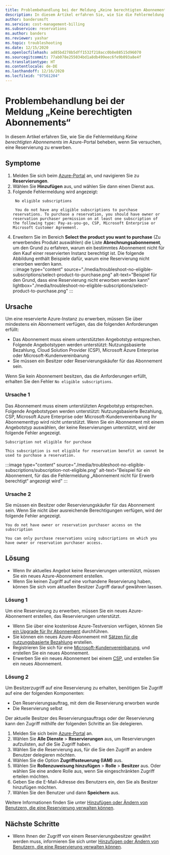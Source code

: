 ```yaml
---
title: Problembehandlung bei der Meldung „Keine berechtigten Abonnements“ im Azure-Portal
description: In diesem Artikel erfahren Sie, wie Sie die Fehlermeldung „Keine berechtigten Abonnements“ im Azure-Portal beheben, wenn Sie versuchen, eine Reservierung zu erwerben.
author: bandersmsft
ms.service: cost-management-billing
ms.subservice: reservations
ms.author: banders
ms.reviewer: yashar
ms.topic: troubleshooting
ms.date: 12/15/2020
ms.openlocfilehash: ad85bd278b5dff1532f218acc0b8e88515d96070
ms.sourcegitcommit: 77ab078e255034bd1a8db499eec6fe9b093a8e4f
ms.translationtype: HT
ms.contentlocale: de-DE
ms.lasthandoff: 12/16/2020
ms.locfileid: "97561204"
---
```

# <a name="troubleshoot-no-eligible-subscriptions"></a>Problembehandlung bei der Meldung „Keine berechtigten Abonnements“

In diesem Artikel erfahren Sie, wie Sie die Fehlermeldung *Keine berechtigten Abonnements* im Azure-Portal beheben, wenn Sie versuchen, eine Reservierung zu erwerben.

## <a name="symptoms"></a>Symptome

1. Melden Sie sich beim [Azure-Portal](https://portal.azure.com) an, und navigieren Sie zu **Reservierungen**.
1. Wählen Sie **Hinzufügen** aus, und wählen Sie dann einen Dienst aus.
1. Folgende Fehlermeldung wird angezeigt:
   ```
    No eligible subscriptions
    
    You do not have any eligible subscriptions to purchase reservations. To purchase a reservation, you should have owner or reservation purchaser permission on at least one subscription of the following type: Pay-as-you-go, CSP, Microsoft Enterprise or Microsoft Customer Agreement.
    ```
1. Erweitern Sie im Bereich **Select the product you want to purchase** (Zu erwerbendes Produkt auswählen) die Liste **Abrechnungsabonnement**, um den Grund zu erfahren, warum ein bestimmtes Abonnement nicht für den Kauf einer reservierten Instanz berechtigt ist. Die folgende Abbildung enthält Beispiele dafür, warum eine Reservierung nicht erworben werden kann.  
    :::image type="content" source="./media/troubleshoot-no-eligible-subscriptions/select-product-to-purchase.png" alt-text="Beispiel für den Grund, dass eine Reservierung nicht erworben werden kann" lightbox="./media/troubleshoot-no-eligible-subscriptions/select-product-to-purchase.png" :::

## <a name="cause"></a>Ursache

Um eine reservierte Azure-Instanz zu erwerben, müssen Sie über mindestens ein Abonnement verfügen, das die folgenden Anforderungen erfüllt:

- Das Abonnement muss einem unterstützten Angebotstyp entsprechen. Folgende Angebotstypen werden unterstützt: Nutzungsbasierte Bezahlung, Cloud Solution Provider (CSP), Microsoft Azure Enterprise oder Microsoft-Kundenvereinbarung
- Sie müssen ein Besitzer oder Reservierungskäufer für das Abonnement sein.

Wenn Sie kein Abonnement besitzen, das die Anforderungen erfüllt, erhalten Sie den Fehler `No eligible subscriptions`.

### <a name="cause-1"></a>Ursache 1

Das Abonnement muss einem unterstützten Angebotstyp entsprechen. Folgende Angebotstypen werden unterstützt: Nutzungsbasierte Bezahlung, CSP, Microsoft Azure Enterprise oder Microsoft-Kundenvereinbarung Ihr Abonnementtyp wird nicht unterstützt. Wenn Sie ein Abonnement mit einem Angebotstyp auswählen, der keine Reservierungen unterstützt, wird der folgende Fehler angezeigt.

```
Subscription not eligible for purchase

This subscription is not eligible for reservation benefit an cannot be used to purchase a reservation.
```

:::image type="content" source="./media/troubleshoot-no-eligible-subscriptions/subscription-not-eligible.png" alt-text="Beispiel für ein Abonnement, für das die Fehlermeldung „Abonnement nicht für Erwerb berechtigt“ angezeigt wird" :::

### <a name="cause-2"></a>Ursache 2

Sie müssen ein Besitzer oder Reservierungskäufer für das Abonnement sein. Wenn Sie nicht über ausreichende Berechtigungen verfügen, wird der folgende Fehler angezeigt.

```
You do not have owner or reservation purchaser access on the subscription

You can only purchase reservations using subscriptions on which you have owner or reservation purchaser access.
```

## <a name="solution"></a>Lösung

- Wenn Ihr aktuelles Angebot keine Reservierungen unterstützt, müssen Sie ein neues Azure-Abonnement erstellen.
- Wenn Sie keinen Zugriff auf eine vorhandene Reservierung haben, können Sie sich vom aktuellen Besitzer Zugriff darauf gewähren lassen.

### <a name="solution-1"></a>Lösung 1

Um eine Reservierung zu erwerben, müssen Sie ein neues Azure-Abonnement erstellen, das Reservierungen unterstützt.

- Wenn Sie über eine kostenlose Azure-Testversion verfügen, können Sie [ein Upgrade für Ihr Abonnement](../manage/upgrade-azure-subscription.md) durchführen.
- Sie können ein neues Azure-Abonnement mit [Sätzen für die nutzungsbasierte Bezahlung](https://azure.microsoft.com/pricing/purchase-options/pay-as-you-go/) erstellen.
- Registrieren Sie sich für eine [Microsoft-Kundenvereinbarung](https://azure.microsoft.com/pricing/purchase-options/microsoft-customer-agreement/), und erstellen Sie ein neues Abonnement.
- Erwerben Sie ein neues Abonnement bei einem [CSP](https://www.microsoft.com/solution-providers/home), und erstellen Sie ein neues Abonnement.

### <a name="solution-2"></a>Lösung 2

Um Besitzerzugriff auf eine Reservierung zu erhalten, benötigen Sie Zugriff auf eine der folgenden Komponenten:

- Den Reservierungsauftrag, mit dem die Reservierung erworben wurde
- Die Reservierung selbst

Der aktuelle Besitzer des Reservierungsauftrags oder der Reservierung kann den Zugriff mithilfe der folgenden Schritte an Sie delegieren.

1. Melden Sie sich beim [Azure-Portal](https://portal.azure.com) an.
1. Wählen Sie **Alle Dienste** > **Reservierungen** aus, um Reservierungen aufzulisten, auf die Sie Zugriff haben.
1. Wählen Sie die Reservierung aus, für die Sie den Zugriff an andere Benutzer delegieren möchten.
1. Wählen Sie die Option **Zugriffssteuerung (IAM)** aus.
1. Wählen Sie **Rollenzuweisung hinzufügen** > **Rolle** > **Besitzer** aus. Oder wählen Sie eine andere Rolle aus, wenn Sie eingeschränkten Zugriff erteilen möchten.
1. Geben Sie die E-Mail-Adresse des Benutzers ein, den Sie als Besitzer hinzufügen möchten.
1. Wählen Sie den Benutzer und dann **Speichern** aus.

Weitere Informationen finden Sie unter [Hinzufügen oder Ändern von Benutzern, die eine Reservierung verwalten können](manage-reserved-vm-instance.md#who-can-manage-a-reservation-by-default).

## <a name="next-steps"></a>Nächste Schritte

- Wenn Ihnen der Zugriff von einem Reservierungsbesitzer gewährt werden muss, informieren Sie sich unter [Hinzufügen oder Ändern von Benutzern, die eine Reservierung verwalten können](manage-reserved-vm-instance.md#who-can-manage-a-reservation-by-default).
